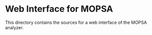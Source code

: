 Web Interface for MOPSA
=======================

This directory contains the sources for a web interface of the MOPSA analyzer.
